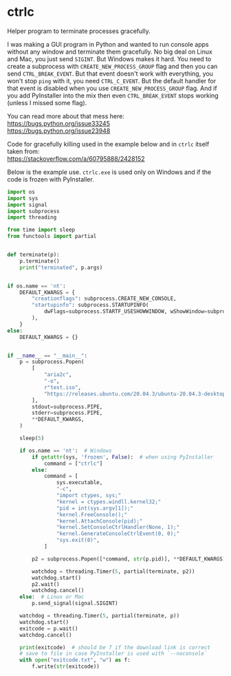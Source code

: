ctrlc
===
Helper program to terminate processes gracefully.

I was making a GUI program in Python and wanted to run console apps without any window and terminate them gracefully. No big deal on Linux and Mac, you just send `SIGINT`. But Windows makes it hard. You need to create a subprocess with `CREATE_NEW_PROCESS_GROUP` flag and then you can send `CTRL_BREAK_EVENT`. But that event doesn't work with everything, you won't stop `ping` with it, you need `CTRL_C_EVENT`. But the default handler for that event is disabled when you use `CREATE_NEW_PROCESS_GROUP` flag. And if you add PyInstaller into the mix then even `CTRL_BREAK_EVENT` stops working (unless I missed some flag).

You can read more about that mess here:  
https://bugs.python.org/issue33245  
https://bugs.python.org/issue23948

Code for gracefully killing used in the example below and in `ctrlc` itself taken from:  
https://stackoverflow.com/a/60795888/2428152

Below is the example use. `ctrlc.exe` is used only on Windows and if the code is frozen with PyInstaller.
```py
import os
import sys
import signal
import subprocess
import threading

from time import sleep
from functools import partial


def terminate(p):
    p.terminate()
    print("terminated", p.args)


if os.name == 'nt':
    DEFAULT_KWARGS = {
        "creationflags": subprocess.CREATE_NEW_CONSOLE,
        "startupinfo": subprocess.STARTUPINFO(
            dwFlags=subprocess.STARTF_USESHOWWINDOW, wShowWindow=subprocess.SW_HIDE
        ),
    }
else:
    DEFAULT_KWARGS = {}


if __name__ == "__main__":
    p = subprocess.Popen(
        [
            "aria2c",
            "-o",
            r"test.iso",
            "https://releases.ubuntu.com/20.04.3/ubuntu-20.04.3-desktop-amd64.iso"
        ],
        stdout=subprocess.PIPE,
        stderr=subprocess.PIPE,
        **DEFAULT_KWARGS,
    )

    sleep(5)

    if os.name == 'nt':  # Windows
        if getattr(sys, 'frozen', False):  # when using PyInstaller
            command = ["ctrlc"]
        else:
            command = [
                sys.executable,
                "-c",
                "import ctypes, sys;"
                "kernel = ctypes.windll.kernel32;"
                "pid = int(sys.argv[1]);"
                "kernel.FreeConsole();"
                "kernel.AttachConsole(pid);"
                "kernel.SetConsoleCtrlHandler(None, 1);"
                "kernel.GenerateConsoleCtrlEvent(0, 0);"
                "sys.exit(0)",
            ]

        p2 = subprocess.Popen([*command, str(p.pid)], **DEFAULT_KWARGS)

        watchdog = threading.Timer(5, partial(terminate, p2))
        watchdog.start()
        p2.wait()
        watchdog.cancel()
    else:  # Linux or Mac
        p.send_signal(signal.SIGINT)

    watchdog = threading.Timer(5, partial(terminate, p))
    watchdog.start()
    exitcode = p.wait()
    watchdog.cancel()

    print(exitcode)  # should be 7 if the download link is correct
    # save to file in case PyInstaller is used with `--noconsole`
    with open("exitcode.txt", "w") as f:
        f.write(str(exitcode))
```
